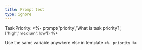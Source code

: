 ```yaml
---
title: Prompt test
type: ignore
---
```


Task Priority: <%- prompt('priority','What is task priority?',['high','medium','low']) %>

Use the same variable anywhere else in template `<%- priority %>`